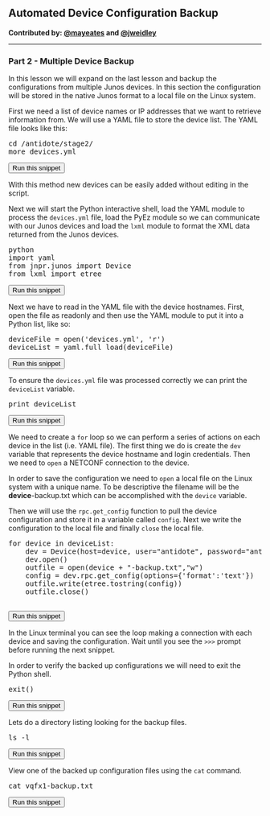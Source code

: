 ## Automated Device Configuration Backup

**Contributed by: [@mayeates](https://github.com/mayeates) and [@jweidley](https://github.com/jweidley)**

---

### Part 2  - Multiple Device Backup 

In this lesson we will expand on the last lesson and backup the configurations from multiple Junos devices. In this section the configuration will be stored in the native Junos format to a local file on the Linux system.

First we need a list of device names or IP addresses that we want to retrieve information from. We will use a YAML file to store the device list. The YAML file looks like this:
<pre>
cd /antidote/stage2/
more devices.yml
</pre>
<button type="button" class="btn btn-primary btn-sm" onclick="runSnippetInTab('linux1', this)">Run this snippet</button>

With this method new devices can be easily added without editing in the script.

Next we will start the Python interactive shell, load the YAML module to process the `devices.yml` file, load the PyEz module so we can communicate with our Junos devices and load the `lxml` module to format the XML data returned from the Junos devices.
<pre>
python
import yaml
from jnpr.junos import Device
from lxml import etree
</pre>
<button type="button" class="btn btn-primary btn-sm" onclick="runSnippetInTab('linux1', this)">Run this snippet</button> 

Next we have to read in the YAML file with the device hostnames. First, open the file as readonly and then use the YAML module to put it into a Python list, like so:
<pre>
deviceFile = open('devices.yml', 'r')
deviceList = yaml.full_load(deviceFile)
</pre>
<button type="button" class="btn btn-primary btn-sm" onclick="runSnippetInTab('linux1', this)">Run this snippet</button> 

To ensure the `devices.yml` file was processed correctly we can print the `deviceList` variable.
<pre>
print deviceList
</pre>
<button type="button" class="btn btn-primary btn-sm" onclick="runSnippetInTab('linux1', this)">Run this snippet</button>

We need to create a `for` loop so we can perform a series of actions on each device in the list (i.e. YAML file). The first thing we do is create the `dev` variable that represents the device hostname and login credentials. Then we need to `open` a NETCONF connection to the device.

In order to save the configuration we need to `open` a local file on the Linux system with a unique name. To be descriptive the filename will be the **device**-backup.txt which can be accomplished with the `device` variable.

Then we will use the `rpc.get_config` function to pull the device configuration and store it in a variable called `config`. Next we write the configuration to the local file and finally `close` the local file.
<pre>
for device in deviceList:
	dev = Device(host=device, user="antidote", password="antidotepassword")
	dev.open()
	outfile = open(device + "-backup.txt","w")
	config = dev.rpc.get_config(options={'format':'text'})
	outfile.write(etree.tostring(config))
	outfile.close()

</pre>
<button type="button" class="btn btn-primary btn-sm" onclick="runSnippetInTab('linux1', this)">Run this snippet</button>

In the Linux terminal you can see the loop making a connection with each device and saving the configuration. Wait until you see the `>>>`  prompt before running the next snippet. 

In order to verify the backed up configurations we will need to exit the Python shell.
<pre>
exit()
</pre>
<button type="button" class="btn btn-primary btn-sm" onclick="runSnippetInTab('linux1', this)">Run this snippet</button>

Lets do a directory listing looking for the backup files.
<pre>
ls -l
</pre>
<button type="button" class="btn btn-primary btn-sm" onclick="runSnippetInTab('linux1', this)">Run this snippet</button>

View one of the backed up configuration files using the `cat` command. 
<pre>
cat vqfx1-backup.txt
</pre>
<button type="button" class="btn btn-primary btn-sm" onclick="runSnippetInTab('linux1', this)">Run this snippet</button>

